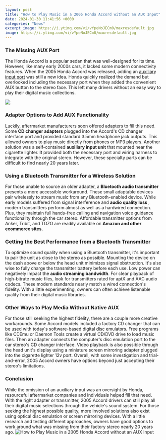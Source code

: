 ```yaml
---
layout: post
title: "How to Play Music in a 2005 Honda Accord without an AUX Input"
date: 2024-01-30 11:41:56 +0000
categories: "News"
excerpt_image: https://i.ytimg.com/vi/vYpeNoJECm0/maxresdefault.jpg
image: https://i.ytimg.com/vi/vYpeNoJECm0/maxresdefault.jpg
---
```


### The Missing AUX Port 
The Honda Accord is a popular sedan that was well-designed for its time. However, like many early 2000s cars, it lacked some modern connectivity features. When the 2005 Honda Accord was released, adding an [auxiliary input port](https://store.fi.io.vn/work-hard-shih-tzu-better-life-funny-dog-lover-owner-gift-3) was still a new idea. Honda quickly realized the demand but overlooked including the necessary port when they added the convenient AUX button to the stereo face. This left many drivers without an easy way to play their digital music collections.

![](https://i.ytimg.com/vi/Hdop_7TBi0c/maxresdefault.jpg)
### Adapter Options to Add AUX Functionality
Luckily, aftermarket manufacturers soon offered adapters to fill this need. Some **CD changer adapters** plugged into the Accord's CD changer interface port and provided standard 3.5mm headphone jack outputs. This allowed owners to play music directly from phones or MP3 players. Another solution was a self-contained **auxiliary input unit** that mounted near the cigarette lighter. It provided both the necessary port and wiring harness to integrate with the original stereo. However, these specialty parts can be difficult to find nearly 20 years later.
### Using a Bluetooth Transmitter for a Wireless Solution
For those unable to source an older adapter, a **Bluetooth audio transmitter** presents a more accessible workaround. These small adaptable devices pair wirelessly to stream music from any Bluetooth-enabled device. While early models suffered from signal interference and **audio quality loss** , modern transmitters perform almost as well as a hardwired connection. Plus, they maintain full hands-free calling and navigation voice guidance functionality through the car stereo. Affordable transmitter options from Anker, Tribit, and TOZO are readily available on **Amazon and other ecommerce sites**.
### Getting the Best Performance from a Bluetooth Transmitter 
To optimize sound quality when using a Bluetooth transmitter, it's important to pair the unit as close to the stereo as possible. Mounting the device on the dash above or below the head unit minimizes signal obstruction. It's also wise to fully charge the transmitter battery before each use. Low power can negatively impact the **audio streaming bandwidth**. For clear playback of high-bitrate music files, look for transmitters rated for aptX and AAC audio codecs. These modern standards nearly match a wired connection's fidelity. With a little experimenting, owners can often achieve listenable quality from their digital music libraries.
### Other Ways to Play Media Without Native AUX 
For those still seeking the highest fidelity, there are a couple more creative workarounds. Some Accord models included a factory CD changer that can be used with today's software-based digital disc emulators. Free programs like CDEmu or Daemon Tools create a virtual CD/DVD drive to load music files. Then an adapter connects the computer's disc emulation port to the car stereo's CD changer interface. Video playback is also possible through the head unit's display using a miniature screen mirroring adapter plugged into the cigarette lighter 12v port. Overall, with some investigation and trial-and-error, 2005 Accord owners have options beyond just accepting their stereo's limitations.
### Conclusion 
While the omission of an auxiliary input was an oversight by Honda, resourceful aftermarket companies and individuals helped fill that need. With the right adapter or transmitter, 2005 Accord drivers can still play all their digital music selections through the vehicle's sound system. For those seeking the highest possible quality, more involved solutions also exist using optical disc emulation or screen mirroring devices. With a little research and testing different approaches, owners have good options to work around what was missing from their factory stereo nearly 20 years ago.
![How to Play Music in a 2005 Honda Accord without an AUX Input](https://i.ytimg.com/vi/vYpeNoJECm0/maxresdefault.jpg)